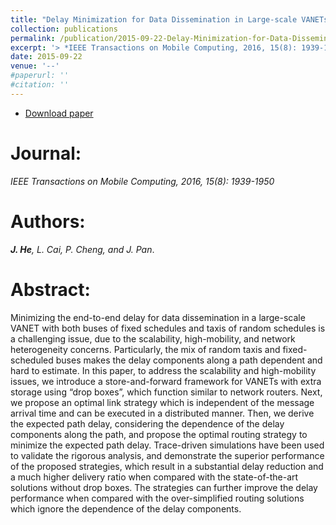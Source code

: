 ```yaml
---
title: "Delay Minimization for Data Dissemination in Large-scale VANETs with Buses and Taxis"
collection: publications
permalink: /publication/2015-09-22-Delay-Minimization-for-Data-Dissemination/
excerpt: '> *IEEE Transactions on Mobile Computing, 2016, 15(8): 1939-1950*<br>***J. He**, L. Cai, P. Cheng, and J. Pan*.'
date: 2015-09-22
venue: '--'
#paperurl: ''
#citation: ''
---  
```

- [Download paper](https://ieeexplore.ieee.org/document/7273926/)  

Journal:  
===  
*IEEE Transactions on Mobile Computing, 2016, 15(8): 1939-1950*  

Authors:  
===  
***J. He**, L. Cai, P. Cheng, and J. Pan*.  

Abstract:  
===  
Minimizing the end-to-end delay for data dissemination in a large-scale VANET with both buses of fixed schedules and taxis of random schedules is a challenging issue, due to the scalability, high-mobility, and network heterogeneity concerns. Particularly, the mix of random taxis and fixed-scheduled buses makes the delay components along a path dependent and hard to estimate. In this paper, to address the scalability and high-mobility issues, we introduce a store-and-forward framework for VANETs with extra storage using “drop boxes”, which function similar to network routers. Next, we propose an optimal link strategy which is independent of the message arrival time and can be executed in a distributed manner. Then, we derive the expected path delay, considering the dependence of the delay components along the path, and propose the optimal routing strategy to minimize the expected path delay. Trace-driven simulations have been used to validate the rigorous analysis, and demonstrate the superior performance of the proposed strategies, which result in a substantial delay reduction and a much higher delivery ratio when compared with the state-of-the-art solutions without drop boxes. The strategies can further improve the delay performance when compared with the over-simplified routing solutions which ignore the dependence of the delay components.
